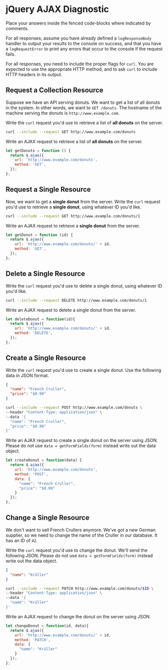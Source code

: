 # jQuery AJAX Diagnostic

Place your answers inside the fenced code-blocks where indicated by comments.

For all responses,  assume you have already defined a `logResponseBody` handler
to output your results to the console on success, and that you have a
`logRequestError` to print any errors that occur to the console if the request
fails.

For all responses, you need to include the proper flags for `curl`. You are
expected to use the appropriate HTTP method, and to ask `curl` to include HTTP
headers in its output.

## Request a Collection Resource

Suppose we have an API serving donuts. We want to get a list of all donuts in
the system. In other words, we want to `GET /donuts`. The hostname of the
machine serving the donuts is `http://www.example.com`.

Write the `curl` request you'd use to retrieve a list of **all donuts** on the
server.

```sh
curl --include --request GET http://www.example.com/donuts
```

Write an AJAX request to retrieve a list of **all donuts** on the server.

```js
let getDonuts = function () {
  return $.ajax({
    url: 'http://www.example.com/donuts',
    method: 'GET',
  });
};
```

## Request a Single Resource

Now, we want to get a **single donut** from the server. Write the `curl` request
you'd use to retrieve a **single donut**, using whatever ID you'd like.

```sh
curl --include --request GET http://www.example.com/donuts/1
```

Write an AJAX request to retrieve a **single donut** from the server.

```js
let getDonut = function (id) {
  return $.ajax({
    url: 'http://www.example.com/donuts/' + id,
    method: 'GET',
  });
};
```

## Delete a Single Resource

Write the `curl` request you'd use to delete a single donut, using whatever
ID you'd like.

```sh
curl --include --request DELETE http://www.example.com/donuts/1
```

Write an AJAX request to delete a single donut from the server.

```js
let deleteDonut = function(id){
  return $.ajax({
    url: 'http://www.example.com/donuts/' + id,
    method: 'DELETE',
  });
};
```

## Create a Single Resource

Write the `curl` request you'd use to create a single donut. Use the following
data in JSON format.

```json
{
  "name": "French Cruller",
  "price": "$0.99"
}
```

```sh
curl --include --request POST http://www.example.com/donuts \
--header "Content-Type: application/json" \
--data '{
  "name": "French Cruller",
  "price": "$0.99"
}'
```

Write an AJAX request to create a single donut on the server using JSON. Please
do not use `data = getFormFields(form)` instead write out the data object.

```js
let createDonut = function(data) {
  return $.ajax({
    url: 'http://www.example.com/donuts',
    method: 'POST',
    data: {
      "name": "French Cruller",
      "price": "$0.99"
    }
  });
};
```

## Change a Single Resource

We don't want to sell French Crullers anymore. We've got a new German supplier,
so we need to change the name of the Cruller in our database. It has an ID of
`42`.

Write the `curl` request you'd use to change the donut. We'll send the following
JSON. Please do not use `data = getFormFields(form)` instead write out the data
object.

```json
{
  "name": "Krüller"
}
```

```sh
curl --include --request PATCH http://www.example.com/donuts/$ID \
--header "Content-Type: application/json" \
--data '{
  "name": "Krüller"
}'
```

Write an AJAX request to change the donut on the server using JSON.

```js
let changeDonut = function(id, data){
  return $.ajax({
    url: 'http://www.example.com/donuts/' + id,
    method: 'PATCH',
    data: {
      "name": "Krüller"
    }
  });
};
```
